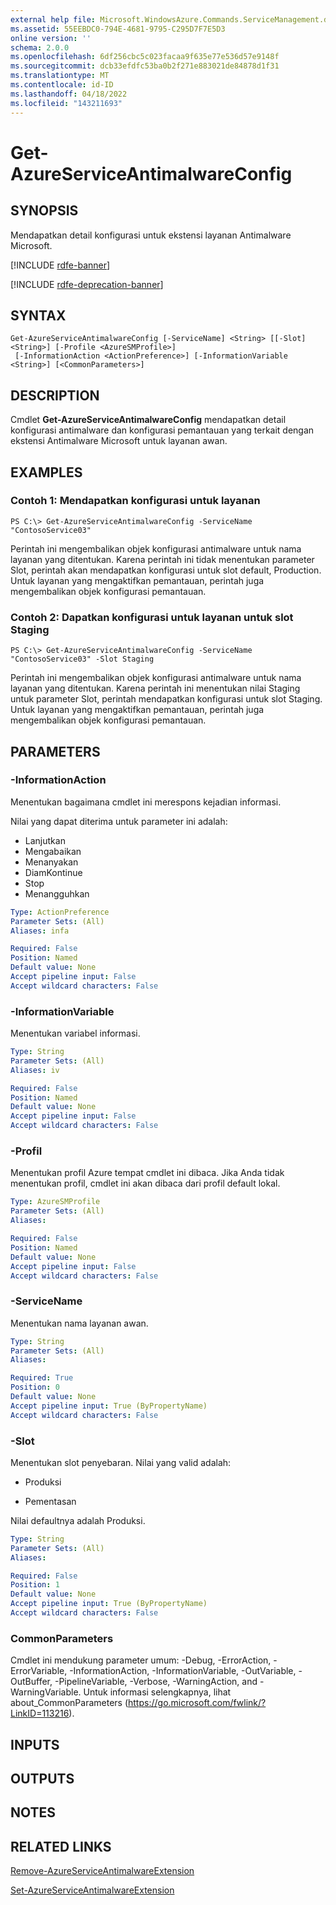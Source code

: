 ```yaml
---
external help file: Microsoft.WindowsAzure.Commands.ServiceManagement.dll-Help.xml
ms.assetid: 55EEBDC0-794E-4681-9795-C295D7F7E5D3
online version: ''
schema: 2.0.0
ms.openlocfilehash: 6df256cbc5c023facaa9f635e77e536d57e9148f
ms.sourcegitcommit: dcb33efdfc53ba0b2f271e883021de84878d1f31
ms.translationtype: MT
ms.contentlocale: id-ID
ms.lasthandoff: 04/18/2022
ms.locfileid: "143211693"
---
```

# Get-AzureServiceAntimalwareConfig

## SYNOPSIS
Mendapatkan detail konfigurasi untuk ekstensi layanan Antimalware Microsoft.

[!INCLUDE [rdfe-banner](../../includes/rdfe-banner.md)]

[!INCLUDE [rdfe-deprecation-banner](../../includes/rdfe-deprecation-banner.md)]

## SYNTAX

```
Get-AzureServiceAntimalwareConfig [-ServiceName] <String> [[-Slot] <String>] [-Profile <AzureSMProfile>]
 [-InformationAction <ActionPreference>] [-InformationVariable <String>] [<CommonParameters>]
```

## DESCRIPTION
Cmdlet **Get-AzureServiceAntimalwareConfig** mendapatkan detail konfigurasi antimalware dan konfigurasi pemantauan yang terkait dengan ekstensi Antimalware Microsoft untuk layanan awan.

## EXAMPLES

### Contoh 1: Mendapatkan konfigurasi untuk layanan
```
PS C:\> Get-AzureServiceAntimalwareConfig -ServiceName "ContosoService03"
```

Perintah ini mengembalikan objek konfigurasi antimalware untuk nama layanan yang ditentukan.
Karena perintah ini tidak menentukan parameter Slot, perintah akan mendapatkan konfigurasi untuk slot default, Production.
Untuk layanan yang mengaktifkan pemantauan, perintah juga mengembalikan objek konfigurasi pemantauan.

### Contoh 2: Dapatkan konfigurasi untuk layanan untuk slot Staging
```
PS C:\> Get-AzureServiceAntimalwareConfig -ServiceName "ContosoService03" -Slot Staging
```

Perintah ini mengembalikan objek konfigurasi antimalware untuk nama layanan yang ditentukan.
Karena perintah ini menentukan nilai Staging untuk parameter Slot, perintah mendapatkan konfigurasi untuk slot Staging.
Untuk layanan yang mengaktifkan pemantauan, perintah juga mengembalikan objek konfigurasi pemantauan.

## PARAMETERS

### -InformationAction
Menentukan bagaimana cmdlet ini merespons kejadian informasi.

Nilai yang dapat diterima untuk parameter ini adalah:

- Lanjutkan
- Mengabaikan
- Menanyakan
- DiamKontinue
- Stop
- Menangguhkan

```yaml
Type: ActionPreference
Parameter Sets: (All)
Aliases: infa

Required: False
Position: Named
Default value: None
Accept pipeline input: False
Accept wildcard characters: False
```

### -InformationVariable
Menentukan variabel informasi.

```yaml
Type: String
Parameter Sets: (All)
Aliases: iv

Required: False
Position: Named
Default value: None
Accept pipeline input: False
Accept wildcard characters: False
```

### -Profil
Menentukan profil Azure tempat cmdlet ini dibaca.
Jika Anda tidak menentukan profil, cmdlet ini akan dibaca dari profil default lokal.

```yaml
Type: AzureSMProfile
Parameter Sets: (All)
Aliases: 

Required: False
Position: Named
Default value: None
Accept pipeline input: False
Accept wildcard characters: False
```

### -ServiceName
Menentukan nama layanan awan.

```yaml
Type: String
Parameter Sets: (All)
Aliases: 

Required: True
Position: 0
Default value: None
Accept pipeline input: True (ByPropertyName)
Accept wildcard characters: False
```

### -Slot
Menentukan slot penyebaran.
Nilai yang valid adalah: 


- Produksi

- Pementasan


Nilai defaultnya adalah Produksi.

```yaml
Type: String
Parameter Sets: (All)
Aliases: 

Required: False
Position: 1
Default value: None
Accept pipeline input: True (ByPropertyName)
Accept wildcard characters: False
```

### CommonParameters
Cmdlet ini mendukung parameter umum: -Debug, -ErrorAction, -ErrorVariable, -InformationAction, -InformationVariable, -OutVariable, -OutBuffer, -PipelineVariable, -Verbose, -WarningAction, and -WarningVariable. Untuk informasi selengkapnya, lihat about_CommonParameters (https://go.microsoft.com/fwlink/?LinkID=113216).

## INPUTS

## OUTPUTS

## NOTES

## RELATED LINKS

[Remove-AzureServiceAntimalwareExtension](./Remove-AzureServiceAntimalwareExtension.md)

[Set-AzureServiceAntimalwareExtension](./Set-AzureServiceAntimalwareExtension.md)


